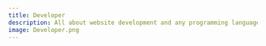 ```yaml
---
title: Developer
description: All about website development and any programming language.
image: Developer.png
---
```

